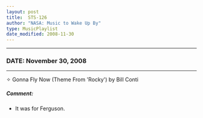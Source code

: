 ```yaml
---
layout: post
title:  STS-126
author: "NASA: Music to Wake Up By"
type: MusicPlaylist
date_modified: 2008-11-30
---
```


----
### DATE: November 30, 2008
----
✧ Gonna Fly Now (Theme From 'Rocky') by Bill Conti

##### Comment:
* It was for Ferguson.
